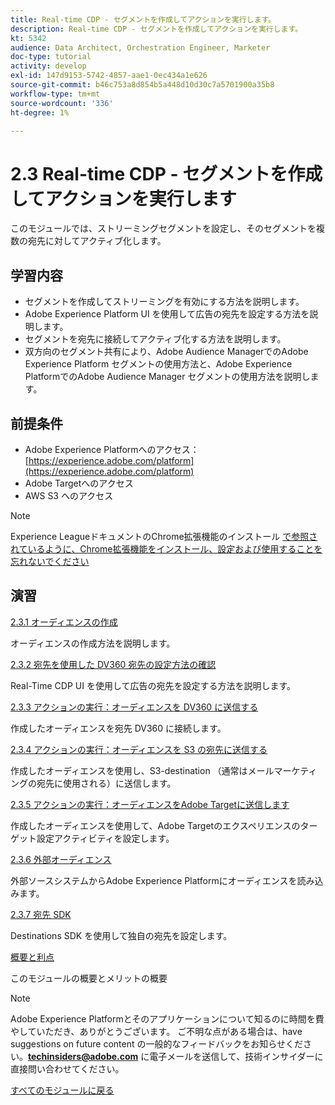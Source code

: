 ```yaml
---
title: Real-time CDP - セグメントを作成してアクションを実行します。
description: Real-time CDP - セグメントを作成してアクションを実行します。
kt: 5342
audience: Data Architect, Orchestration Engineer, Marketer
doc-type: tutorial
activity: develop
exl-id: 147d9153-5742-4857-aae1-0ec434a1e626
source-git-commit: b46c753a8d854b5a448d10d30c7a5701900a35b8
workflow-type: tm+mt
source-wordcount: '336'
ht-degree: 1%

---
```


# 2.3 Real-time CDP - セグメントを作成してアクションを実行します

このモジュールでは、ストリーミングセグメントを設定し、そのセグメントを複数の宛先に対してアクティブ化します。

## 学習内容

- セグメントを作成してストリーミングを有効にする方法を説明します。
- Adobe Experience Platform UI を使用して広告の宛先を設定する方法を説明します。
- セグメントを宛先に接続してアクティブ化する方法を説明します。
- 双方向のセグメント共有により、Adobe Audience ManagerでのAdobe Experience Platform セグメントの使用方法と、Adobe Experience PlatformでのAdobe Audience Manager セグメントの使用方法を説明します。

## 前提条件

- Adobe Experience Platformへのアクセス：[https://experience.adobe.com/platform](https://experience.adobe.com/platform)
- Adobe Targetへのアクセス
- AWS S3 へのアクセス

>[!NOTE]
>
>Experience LeagueドキュメントのChrome拡張機能のインストール [ で参照されているように、Chrome拡張機能をインストール、設定および使用することを忘れないでください ](../../gettingstarted/gettingstarted/ex1.md)

## 演習

[2.3.1 オーディエンスの作成](./ex1.md)

オーディエンスの作成方法を説明します。

[2.3.2 宛先を使用した DV360 宛先の設定方法の確認](./ex2.md)

Real-Time CDP UI を使用して広告の宛先を設定する方法を説明します。

[2.3.3 アクションの実行：オーディエンスを DV360 に送信する](./ex3.md)

作成したオーディエンスを宛先 DV360 に接続します。

[2.3.4 アクションの実行：オーディエンスを S3 の宛先に送信する](./ex4.md)

作成したオーディエンスを使用し、S3-destination （通常はメールマーケティングの宛先に使用される）に送信します。

[2.3.5 アクションの実行：オーディエンスをAdobe Targetに送信します](./ex5.md)

作成したオーディエンスを使用して、Adobe Targetのエクスペリエンスのターゲット設定アクティビティを設定します。

[2.3.6 外部オーディエンス](./ex6.md)

外部ソースシステムからAdobe Experience Platformにオーディエンスを読み込みます。

[2.3.7 宛先 SDK](./ex7.md)

Destinations SDK を使用して独自の宛先を設定します。

[概要と利点](./summary.md)

このモジュールの概要とメリットの概要

>[!NOTE]
>
>Adobe Experience Platformとそのアプリケーションについて知るのに時間を費やしていただき、ありがとうございます。 ご不明な点がある場合は、have suggestions on future content の一般的なフィードバックをお知らせください。**techinsiders@adobe.com** に電子メールを送信して、技術インサイダーに直接問い合わせてください。

[すべてのモジュールに戻る](../../../overview.md)
